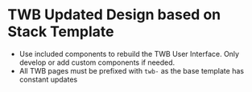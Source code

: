 # TWB Updated Design based on Stack Template

* Use included components to rebuild the TWB User Interface. Only develop or add custom components if needed.
* All TWB pages must be prefixed with `twb-` as the base template has constant updates 
